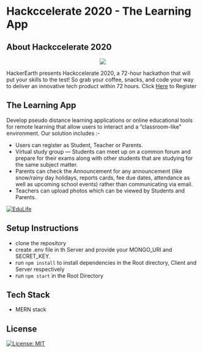 # Hackccelerate 2020 - The Learning App

## About Hackccelerate 2020

<p align="center"><img src="https://he-s3.s3.amazonaws.com/media/cache/6c/82/6c82d223257a49d354a529143d3543ca.png"></p>

HackerEarth presents Hackccelerate 2020, a 72-hour hackathon that will put your skills to the test! So grab your coffee, snacks, and code your way to deliver an innovative tech product within 72 hours.
Click [Here](https://www.hackerearth.com/challenges/hackathon/hackccelerate-2020/) to Register </p>

## The Learning App

Develop pseudo distance learning applications or online educational tools for remote learning that allow users to interact and a “classroom-like” environment. Our solution includes :-

- Users can register as Student, Teacher or Parents.
- Virtual study group — Students can meet up on a common forum and prepare for their exams along with other students that are studying for the same subject matter.
- Parents can check the Announcement for any announcement (like snow/rainy day holidays, reports cards, fee due dates, attendance as well as upcoming school events) rather than communicating via email. 
-  Teachers can upload photos which can be viewed by Students and Parents.

[![EduLife](https://i.imgur.com/HHd9ZKw.gif)](https://boiling-springs-60148.herokuapp.com)

## Setup Instructions 

- clone the repository 
- create .env file in th Server and provide your MONGO_URI and SECRET_KEY.
- run `npm install` to install dependencies in the Root directory, Client and Server respectively
- run `npm start` in the Root Directory

## Tech Stack

*  MERN stack
  
## License

[![License: MIT](https://img.shields.io/badge/License-MIT-yellow.svg)](https://opensource.org/licenses/MIT)


